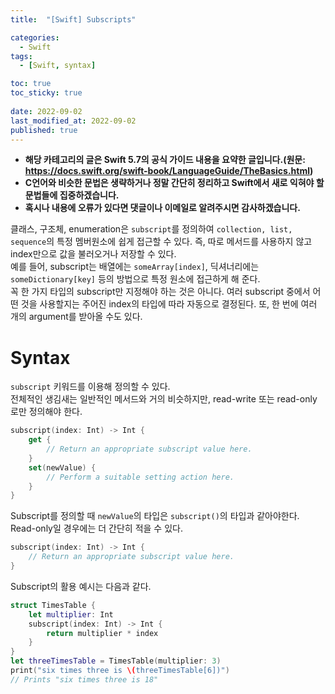 ```yaml
---
title:  "[Swift] Subscripts"

categories:
  - Swift
tags:
  - [Swift, syntax]

toc: true
toc_sticky: true
 
date: 2022-09-02
last_modified_at: 2022-09-02
published: true
---
```


- **해당 카테고리의 글은 Swift 5.7의 공식 가이드 내용을 요약한 글입니다.(원문: <https://docs.swift.org/swift-book/LanguageGuide/TheBasics.html>)**  
- **C언어와 비슷한 문법은 생략하거나 정말 간단히 정리하고 Swift에서 새로 익혀야 할 문법들에 집중하겠습니다.**  
- **혹시나 내용에 오류가 있다면 댓글이나 이메일로 알려주시면 감사하겠습니다.**  
    
클래스, 구조체, enumeration은 `subscript`를 정의하여 `collection, list, sequence`의 특정 멤버원소에 쉽게 접근할 수 있다. 즉, 따로 메서드를 사용하지 않고 index만으로 값을 불러오거나 저장할 수 있다.  
예를 들어, subscript는 배열에는 `someArray[index]`, 딕셔너리에는 `someDictionary[key]` 등의 방법으로 특정 원소에 접근하게 해 준다.  
꼭 한 가지 타입의 subscript만 지정해야 하는 것은 아니다. 여러 subscript 중에서 어떤 것을 사용할지는 주어진 index의 타입에 따라 자동으로 결정된다. 또, 한 번에 여러 개의 argument를 받아올 수도 있다.    
  
# Syntax
`subscript` 키워드를 이용해 정의할 수 있다.  
전체적인 생김새는 일반적인 메서드와 거의 비슷하지만, read-write 또는 read-only 로만 정의해야 한다.  
```swift
subscript(index: Int) -> Int {
    get {
        // Return an appropriate subscript value here.
    }
    set(newValue) {
        // Perform a suitable setting action here.
    }
}
```
Subscript를 정의할 때 `newValue`의 타입은 `subscript()`의 타입과 같아야한다.  
Read-only일 경우에는 더 간단히 적을 수 있다.   
```swift
subscript(index: Int) -> Int {
    // Return an appropriate subscript value here.
}
```
Subscript의 활용 예시는 다음과 같다.  
```swift
struct TimesTable {
    let multiplier: Int
    subscript(index: Int) -> Int {
        return multiplier * index
    }
}
let threeTimesTable = TimesTable(multiplier: 3)
print("six times three is \(threeTimesTable[6])")
// Prints "six times three is 18"
```
